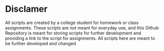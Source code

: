 # Disclamer
All scripts are created by a college student for homework or class assignments. These scripts are not meant for everyday use, and this Github Repository is meant for storing scripts for further development and providing a link to the script for assignments. All scripts here are meant to be further developed and changed

